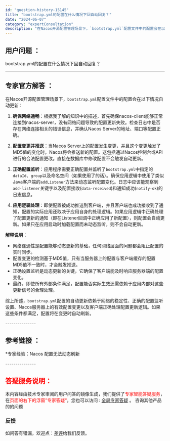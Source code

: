 ```yaml
---
id: "question-history-15145"
title: "bootstrap.yml的配置在什么情况下回自动回复？"
date: "2024-06-07"
category: "expertConsultation"
description: "在Nacos开源配置管理场景下，`bootstrap.yml`配置文件中的配置会在以下情况自动更新：1. **确保网络通畅**：根据我了解的知识中的描述，首先确保nacos-client能够正常连接到nacos-server，没有网络问题导致的配置更新失败。检查日志中是否存在网络连接相关的错误信息，"
---
```


## 用户问题 ： 
 bootstrap.yml的配置在什么情况下回自动回复？  

---------------
## 专家官方解答 ：

在Nacos开源配置管理场景下，`bootstrap.yml`配置文件中的配置会在以下情况自动更新：

1. **确保网络通畅**：根据我了解的知识中的描述，首先确保nacos-client能够正常连接到nacos-server，没有网络问题导致的配置更新失败。检查日志中是否存在网络连接相关的错误信息，并确认Nacos Server的地址、端口等配置正确。

2. **配置变更并推送**：当Nacos Server上的配置发生变更，并且这个变更触发了MD5值的变化时，Nacos将会推送新的配置。这包括通过Nacos控制台或API进行的合法配置更改。直接在数据库中修改配置不会触发自动更新。

3. **正确配置监听**：应用程序需要正确配置并监听了`bootstrap.yml`中指定的`dataId`、`group`以及命名空间（如果使用了的话）。确保应用逻辑中使用了类似Java客户端的`addListener`方法来动态监听配置变化。日志中应该能观察到`add-listener`关键字以及配置接收(`data-received`)和通知成功(`notify-ok`)的日志信息。

4. **应用逻辑处理**：即使配置被成功推送到客户端，并且客户端也成功接收到了通知，配置的实际应用还取决于应用自身的处理逻辑。如果应用逻辑中正确处理了配置更新的通知（即在Listener回调中正确应用了新配置），则配置会自动更新。如果只在应用启动时加载配置而未动态监听，则不会自动更新。

**解释说明**：
- 网络连通性是配置能够动态更新的基础，任何网络层面的问题都会阻止配置的实时同步。
- 配置变更的检测基于MD5值，只有当服务器上的配置与客户端缓存的配置MD5值不一致时，才会触发推送。
- 正确设置监听是动态更新的关键，它确保了客户端能及时响应服务器端的配置变化。
- 最终，即使所有外部条件满足，配置能否实际生效还需依赖于应用内部对这些更新信号的合理处理。

综上所述，`bootstrap.yml`配置的自动更新依赖于网络的稳定性、正确的配置监听设置、Nacos服务器上的有效配置变更以及客户端正确处理配置更新逻辑。如果这些条件都满足，配置将在变更时自动刷新。


<font color="#949494">---------------</font> 


## 参考链接 ：

*专家经验：Nacos 配置无法动态刷新 


 <font color="#949494">---------------</font> 
 


## <font color="#FF0000">答疑服务说明：</font> 

本内容经由技术专家审阅的用户问答的镜像生成，我们提供了<font color="#FF0000">专家智能答疑服务</font>，在<font color="#FF0000">页面的右下的浮窗”专家答疑“</font>。您也可以访问 : [全局专家答疑](https://answer.opensource.alibaba.com/docs/intro) 。 咨询其他产品的的问题

### 反馈
如问答有错漏，欢迎点：[差评](https://ai.nacos.io/user/feedbackByEnhancerGradePOJOID?enhancerGradePOJOId=15155)给我们反馈。
